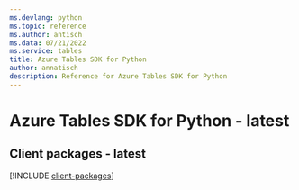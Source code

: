 ```yaml
---
ms.devlang: python
ms.topic: reference
ms.author: antisch
ms.data: 07/21/2022
ms.service: tables
title: Azure Tables SDK for Python
author: annatisch
description: Reference for Azure Tables SDK for Python
---
```

# Azure Tables SDK for Python - latest

## Client packages - latest
[!INCLUDE [client-packages](tables-client-index.md)]